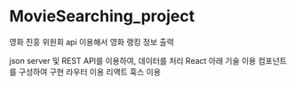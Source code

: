 # MovieSearching_project
영화 진흥 위원회 api 이용해서 영화 랭킹 정보 출력

json server 및 REST API를 이용하여, 데이터를 처리
React 아래 기술 이용
컴포넌트를 구성하여 구현
라우터 이용
리액트 훅스 이용

